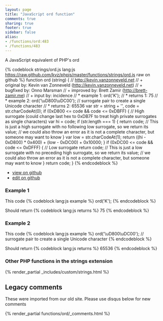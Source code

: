 ```yaml
---
layout: page
title: "JavaScript ord function"
comments: true
sharing: true
footer: true
sidebar: false
alias:
- /functions/ord:483
- /functions/483
---
```

<!-- Generated by Rakefile:build -->
A JavaScript equivalent of PHP's ord

{% codeblock strings/ord.js lang:js https://raw.github.com/kvz/phpjs/master/functions/strings/ord.js raw on github %}
function ord (string) {
  // http://kevin.vanzonneveld.net
  // +   original by: Kevin van Zonneveld (http://kevin.vanzonneveld.net)
  // +   bugfixed by: Onno Marsman
  // +   improved by: Brett Zamir (http://brett-zamir.me)
  // +   input by: incidence
  // *     example 1: ord('K');
  // *     returns 1: 75
  // *     example 2: ord('\uD800\uDC00'); // surrogate pair to create a single Unicode character
  // *     returns 2: 65536
  var str = string + '',
    code = str.charCodeAt(0);
  if (0xD800 <= code && code <= 0xDBFF) { // High surrogate (could change last hex to 0xDB7F to treat high private surrogates as single characters)
    var hi = code;
    if (str.length === 1) {
      return code; // This is just a high surrogate with no following low surrogate, so we return its value;
      // we could also throw an error as it is not a complete character, but someone may want to know
    }
    var low = str.charCodeAt(1);
    return ((hi - 0xD800) * 0x400) + (low - 0xDC00) + 0x10000;
  }
  if (0xDC00 <= code && code <= 0xDFFF) { // Low surrogate
    return code; // This is just a low surrogate with no preceding high surrogate, so we return its value;
    // we could also throw an error as it is not a complete character, but someone may want to know
  }
  return code;
}
{% endcodeblock %}

 - [view on github](https://github.com/kvz/phpjs/blob/master/functions/strings/ord.js)
 - [edit on github](https://github.com/kvz/phpjs/edit/master/functions/strings/ord.js)

### Example 1
This code
{% codeblock lang:js example %}
ord('K');
{% endcodeblock %}

Should return
{% codeblock lang:js returns %}
75
{% endcodeblock %}

### Example 2
This code
{% codeblock lang:js example %}
ord('\uD800\uDC00'); // surrogate pair to create a single Unicode character
{% endcodeblock %}

Should return
{% codeblock lang:js returns %}
65536
{% endcodeblock %}


### Other PHP functions in the strings extension
{% render_partial _includes/custom/strings.html %}
## Legacy comments
These were imported from our old site. Please use disqus below for new comments
<div style="overflow-y: scroll; max-height: 500px;">
{% render_partial functions/ord/_comments.html %}
</div>
